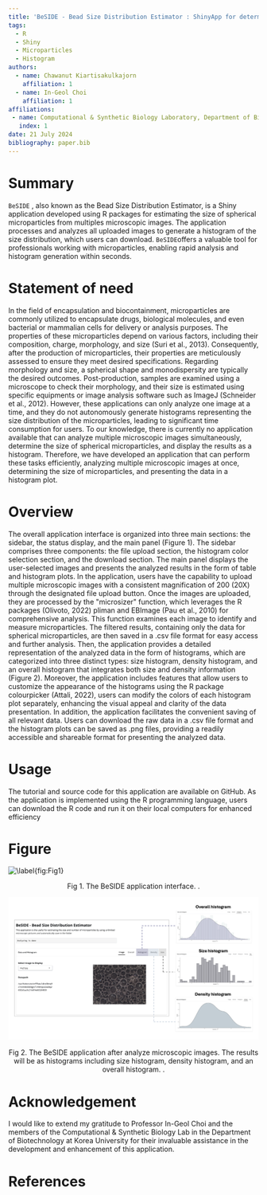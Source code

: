 ```yaml
---
title: 'BeSIDE - Bead Size Distribution Estimator : ShinyApp for determination size of microparticles from microscopic images'
tags:
  - R
  - Shiny
  - Microparticles
  - Histogram
authors:
  - name: Chawanut Kiartisakulkajorn
    affiliation: 1
  - name: In-Geol Choi
    affiliation: 1
affiliations:
 - name: Computational & Synthetic Biology Laboratory, Department of Biotechnology, College of Life Science and Biotechnology, Korea University
   index: 1
date: 21 July 2024
bibliography: paper.bib
---
```


# Summary
`BeSIDE` , also known as the Bead Size Distribution Estimator, is a Shiny application developed using R packages for estimating the size of spherical microparticles from multiples microscopic images. The application processes and analyzes all uploaded images to generate a histogram of the size distribution, which users can download. `BeSIDE`offers a valuable tool for professionals working with microparticles, enabling rapid analysis and histogram generation within seconds.

# Statement of need
In the field of encapsulation and biocontainment, microparticles are commonly utilized to encapsulate drugs, biological molecules, and even bacterial or mammalian cells for delivery or analysis purposes. The properties of these microparticles depend on various factors, including their composition, charge, morphology, and size (Suri et al., 2013). Consequently, after the production of microparticles, their properties are meticulously assessed to ensure they meet desired specifications. Regarding morphology and size, a spherical shape and monodispersity are typically the desired outcomes. Post-production, samples are examined using a microscope to check their morphology, and their size is estimated using specific equipments or image analysis software such as ImageJ (Schneider et al., 2012). However, these applications can only analyze one image at a time, and they do not autonomously generate histograms representing the size distribution of the microparticles, leading to significant time consumption for users. To our knowledge, there is currently no application available that can analyze multiple microscopic images simultaneously, determine the size of spherical microparticles, and display the results as a histogram. Therefore, we have developed an application that can perform these tasks efficiently, analyzing multiple microscopic images at once, determining the size of microparticles, and presenting the data in a histogram plot.

# Overview
The overall application interface is organized into three main sections: the sidebar, the status display, and the main panel (Figure 1). The sidebar comprises three components: the file upload section, the histogram color selection section, and the download section. The main panel displays the user-selected images and presents the analyzed results in the form of table and histogram plots. In the application, users have the capability to upload multiple microscopic images with a consistent magnification of 200 (20X) through the designated file upload button. Once the images are uploaded, they are processed by the "microsizer" function, which leverages the R packages (Olivoto, 2022) pliman and EBImage (Pau et al., 2010) for comprehensive analysis. This function examines each image to identify and measure microparticles. The filtered results, containing only the data for spherical microparticles, are then saved in a .csv file format for easy access and further analysis. Then, the application provides a detailed representation of the analyzed data in the form of histograms, which are categorized into three distinct types: size histogram, density histogram, and an overall histogram that integrates both size and density information (Figure 2). Moreover, the application includes features that allow users to customize the appearance of the histograms using the R package colourpicker (Attali, 2022), users can modify the colors of each histogram plot separately, enhancing the visual appeal and clarity of the data presentation. In addition, the application facilitates the convenient saving of all relevant data. Users can download the raw data in a .csv file format and the histogram plots can be saved as .png files, providing a readily accessible and shareable format for presenting the analyzed data.

# Usage
The tutorial and source code for this application are available on GitHub. As the application is implemented using the R programming language, users can download the R code and run it on their local computers for enhanced efficiency

# Figure

![\label{fig:Fig1}](BeSIDE_appinterface.png)
<div align="center"> Fig 1. The BeSIDE application interface. . </div>

![\label{fig:Fig2}](BeSIDE_resultDP.png)
<div align="center"> Fig 2. The BeSIDE application after analyze microscopic images. The results will be as histograms including size histogram, density histogram, and an overall histogram. . </div>

# Acknowledgement
I would like to extend my gratitude to Professor In-Geol Choi and the members of the Computational & Synthetic Biology Lab in the Department of Biotechnology at Korea University for their invaluable assistance in the development and enhancement of this application.

# References
